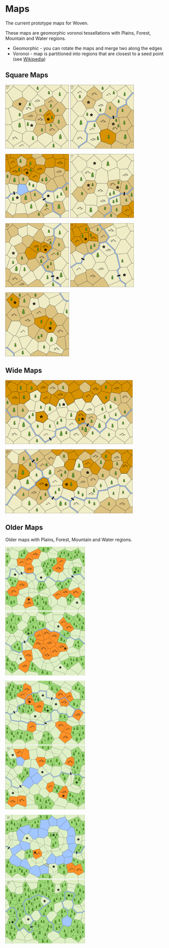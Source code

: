 # Maps

The current prototype maps for Woven.

These maps are geomorphic voronoi tessellations with Plains, Forest, Mountain and Water regions.

* Geomorphic - you can rotate the maps and merge two along the edges
* Voronoi - map is partitioned into regions that are closest to a seed point (see [Wikipedia](https://en.wikipedia.org/wiki/Voronoi_diagram))

## Square Maps

<a href="map-00.png"><img src="map-00.png" height="200"/></a>
<a href="map-01.png"><img src="map-01.png" height="200"/></a>

<a href="map-1a.png"><img src="map-1a.png" height="200"/></a>
<a href="map-02.png"><img src="map-02.png" height="200"/></a>

<a href="map-05.png"><img src="map-05.png" height="200"/></a>
<a href="map-06.png"><img src="map-06.png" height="200"/></a>

<a href="map-11.png"><img src="map-11.png" height="200"/></a>

## Wide Maps

<a href="map-w02a.png"><img src="map-w02a.png" height="200"/></a>

<a href="map-w41a.png"><img src="map-w41a.png" height="200"/></a>

## Older Maps

Older maps with Plains, Forest, Mountain and Water regions.

<a href="http:garykac.github.io/woven/archive/maps/v2-voronoi-r2/map-01.jpg"><img src="../archive/maps/v2-voronoi-r2/map-01.jpg" height="200"/></a>
<a href="http:garykac.github.io/woven/archive/maps/v2-voronoi-r2/map-02.jpg"><img src="../archive/maps/v2-voronoi-r2/map-02.jpg" height="200"/></a>

<a href="http:garykac.github.io/woven/archive/maps/v2-voronoi-r2/map-03.jpg"><img src="../archive/maps/v2-voronoi-r2/map-03.jpg" height="200"/></a>
<a href="http:garykac.github.io/woven/archive/maps/v2-voronoi-r2/map-04.jpg"><img src="../archive/maps/v2-voronoi-r2/map-04.jpg" height="200"/></a>

<a href="http:garykac.github.io/woven/archive/maps/v2-voronoi-r2/map-05.jpg"><img src="../archive/maps/v2-voronoi-r2/map-05.jpg" height="200"/></a>
<a href="http:garykac.github.io/woven/archive/maps/v2-voronoi-r2/map-06.jpg"><img src="../archive/maps/v2-voronoi-r2/map-06.jpg" height="200"/></a>
